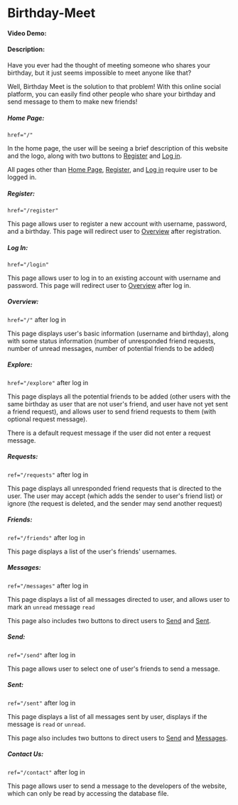 # Birthday-Meet
#### Video Demo:
#### Description:
Have you ever had the thought of meeting someone who shares your birthday, but it just seems impossible to meet anyone like that?

Well, Birthday Meet is the solution to that problem! With this online social platform, you can easily find other people who share your birthday and send message to them to make new friends!

##### Home Page:
`href="/"`

In the home page, the user will be seeing a brief description of this website and the logo, along with two buttons to [Register](#Register) and [Log in](#Log-In).

All pages other than [Home Page](#Home-Page), [Register](#Register), and [Log in](#Log-In) require user to be logged in.

##### Register:
`href="/register"`

This page allows user to register a new account with username, password, and a birthday. This page will redirect user to [Overview](#Overview) after registration.

##### Log In:
`href="/login"`

This page allows user to log in to an existing account with username and password. This page will redirect user to [Overview](#Overview) after log in.

##### Overview:
`href="/"` after log in

This page displays user's basic information (username and birthday), along with some status information (number of unresponded friend requests, number of unread messages, number of potential friends to be added)

##### Explore:
`href="/explore"` after log in

This page displays all the potential friends to be added (other users with the same birthday as user that are not user's friend, and user have not yet sent a friend request), and allows user to send friend requests to them (with optional request message). 

There is a default request message if the user did not enter a request message.

##### Requests:
`ref="/requests"` after log in

This page displays all unresponded friend requests that is directed to the user. The user may accept (which adds the sender to user's friend list) or ignore (the request is deleted, and the sender may send another request)

##### Friends:
`ref="/friends"` after log in

This page displays a list of the user's friends' usernames.

##### Messages:
`ref="/messages"` after log in

This page displays a list of all messages directed to user, and allows user to mark an `unread` message `read`

This page also includes two buttons to direct users to [Send](#Send) and [Sent](#Sent).

##### Send:
`ref="/send"` after log in

This page allows user to select one of user's friends to send a message. 

##### Sent:
`ref="/sent"` after log in

This page displays a list of all messages sent by user, displays if the message is `read` or `unread`.

This page also includes two buttons to direct users to [Send](#Send) and [Messages](#Messages).

##### Contact Us:
`ref="/contact"` after log in

This page allows user to send a message to the developers of the website, which can only be read by accessing the database file.
